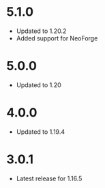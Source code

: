 # 5.1.0
- Updated to 1.20.2
- Added support for NeoForge

# 5.0.0
- Updated to 1.20

# 4.0.0
- Updated to 1.19.4

# 3.0.1
- Latest release for 1.16.5
